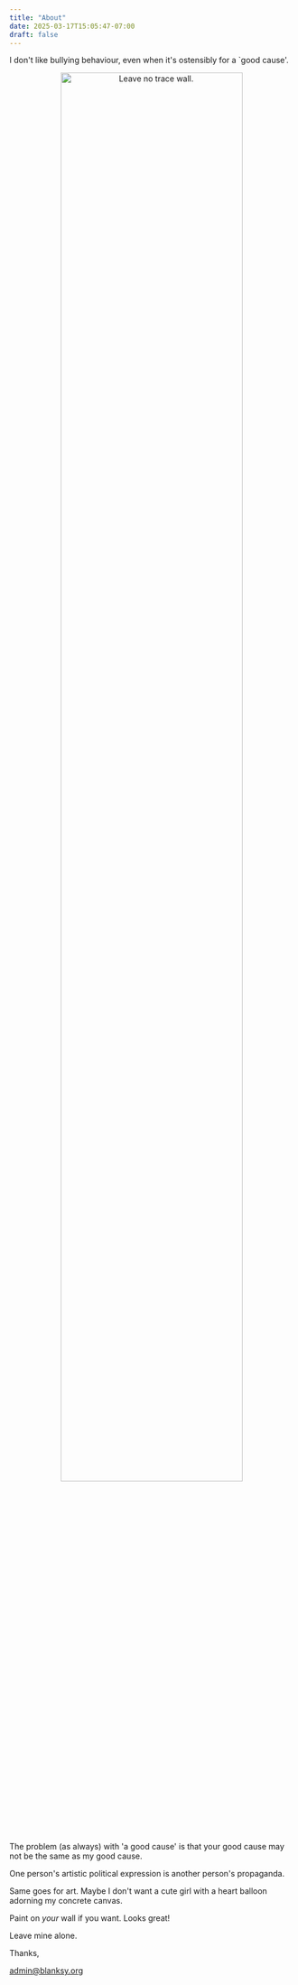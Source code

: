 ```yaml
---
title: "About"
date: 2025-03-17T15:05:47-07:00
draft: false
---
```


I don't like bullying behaviour, even when it's ostensibly for a
`good cause'.

<center>
<a href='/'><img src="/images/leave-no-trace-wall.jpg" alt="Leave no trace wall." style="width: 80%; height: auto; max-width: 100%;"></a>
</center>

The problem (as always) with 'a good cause' is that your good cause may not
be the same as my good cause.

One person's artistic political expression is another person's propaganda.

Same goes for art. Maybe I don't want a cute girl with a heart
balloon adorning my concrete canvas.

Paint on _your_ wall if you want. Looks great!

Leave mine alone.


Thanks,

admin@blanksy.org
